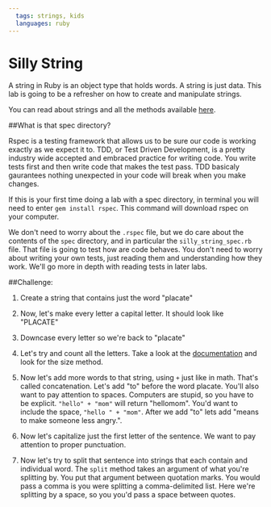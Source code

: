 ```yaml
---
  tags: strings, kids
  languages: ruby
---
```


# Silly String

A string in Ruby is an object type that holds words. A string is just data. This lab is going to be a refresher on how to create and manipulate strings. 

You can read about strings and all the methods available [here](http://www.ruby-doc.org/core-2.1.1/String.html).

##What is that spec directory? 

Rspec is a testing framework that allows us to be sure our code is working exactly as we expect it to. TDD, or Test Driven Development, is a pretty industry wide accepted and embraced practice for writing code. You write tests first and then write code that makes the test pass. TDD basicaly gaurantees nothing unexpected in your code will break when you make changes. 

If this is your first time doing a lab with a spec directory, in terminal you will need to enter `gem install rspec`. This command will download rspec on your computer. 

We don't need to worry about the `.rspec` file, but we do care about the contents of the `spec` directory, and in particular the `silly_string_spec.rb` file. That file is going to test how are code behaves. You don't need to worry about writing your own tests, just reading them and understanding how they work. We'll go more in depth with reading tests in later labs.


##Challenge:
1. Create a string that contains just the word "placate"

2. Now, let's make every letter a capital letter. It should look like "PLACATE"

3. Downcase every letter so we're back to "placate"

4. Let's try and count all the letters. Take a look at the [documentation](http://www.ruby-doc.org/core-2.1.1/String.html) and look for the size method.

5. Now let's add more words to that string, using `+` just like in math. That's called concatenation. Let's add "to" before the word placate. You'll also want to pay attention to spaces. Computers are stupid, so you have to be explicit. `"hello" + "mom"` will return "hellomom". You'd want to include the space, `"hello " + "mom"`. After we add "to" lets add "means to make someone less angry.".

6. Now let's capitalize just the first letter of the sentence. We want to pay attention to proper punctuation. 

7. Now let's try to split that sentence into strings that each contain and individual word. The `split` method takes an argument of what you're splitting by. You put that argument between quotation marks. You would pass a comma is you were splitting a comma-delimited list. Here we're splitting by a space, so you you'd pass a space between quotes.




